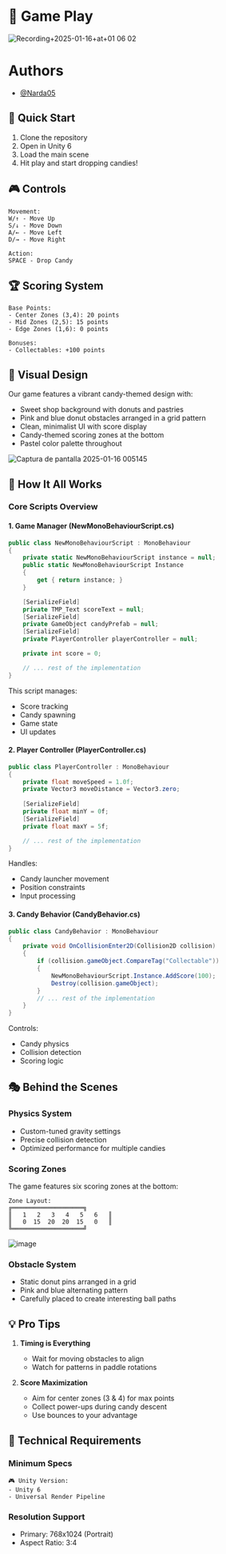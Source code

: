 # 🚀 Game Play
![Recording+2025-01-16+at+01 06 02](https://github.com/user-attachments/assets/55817635-f5cd-4b12-b312-9c380ee68d0a)


# Authors
- [@Narda05](https://github.com/Narda05)

## 🚀 Quick Start

1. Clone the repository
2. Open in Unity 6
3. Load the main scene
4. Hit play and start dropping candies!

## 🎮 Controls

```
Movement:
W/↑ - Move Up
S/↓ - Move Down
A/← - Move Left
D/→ - Move Right

Action:
SPACE - Drop Candy
```

## 🏆 Scoring System

```
Base Points:
- Center Zones (3,4): 20 points
- Mid Zones (2,5): 15 points
- Edge Zones (1,6): 0 points

Bonuses:
- Collectables: +100 points
```
## 🎨 Visual Design

Our game features a vibrant candy-themed design with:

- Sweet shop background with donuts and pastries
- Pink and blue donut obstacles arranged in a grid pattern
- Clean, minimalist UI with score display
- Candy-themed scoring zones at the bottom
- Pastel color palette throughout

![Captura de pantalla 2025-01-16 005145](https://github.com/user-attachments/assets/662f053e-6822-4a2a-82c3-90dbcebc926f)

## 🔧 How It All Works

### Core Scripts Overview

#### 1. Game Manager (NewMonoBehaviourScript.cs)
```csharp
public class NewMonoBehaviourScript : MonoBehaviour
{
    private static NewMonoBehaviourScript instance = null;  
    public static NewMonoBehaviourScript Instance
    {
        get { return instance; }
    }

    [SerializeField]
    private TMP_Text scoreText = null;
    [SerializeField]
    private GameObject candyPrefab = null;
    [SerializeField]
    private PlayerController playerController = null;

    private int score = 0;

    // ... rest of the implementation
}
```
This script manages:
- Score tracking
- Candy spawning
- Game state
- UI updates

#### 2. Player Controller (PlayerController.cs)
```csharp
public class PlayerController : MonoBehaviour
{
    private float moveSpeed = 1.0f;
    private Vector3 moveDistance = Vector3.zero;
    
    [SerializeField]
    private float minY = 0f;
    [SerializeField]
    private float maxY = 5f;

    // ... rest of the implementation
}
```
Handles:
- Candy launcher movement
- Position constraints
- Input processing

#### 3. Candy Behavior (CandyBehavior.cs)
```csharp
public class CandyBehavior : MonoBehaviour
{
    private void OnCollisionEnter2D(Collision2D collision)
    {
        if (collision.gameObject.CompareTag("Collectable"))
        {
            NewMonoBehaviourScript.Instance.AddScore(100);
            Destroy(collision.gameObject);
        }
        // ... rest of the implementation
    }
}
```
Controls:
- Candy physics
- Collision detection
- Scoring logic

## 🎭 Behind the Scenes

### Physics System
- Custom-tuned gravity settings
- Precise collision detection
- Optimized performance for multiple candies

### Scoring Zones
The game features six scoring zones at the bottom:
```
Zone Layout:
╔════════════════════╗
║   1   2   3   4   5   6   ║
║   0  15  20  20  15   0   ║
╚════════════════════╝
```
![image](https://github.com/user-attachments/assets/02f88842-82a7-4288-8fba-ed6cbdce3f5d)



### Obstacle System
- Static donut pins arranged in a grid
- Pink and blue alternating pattern
- Carefully placed to create interesting ball paths

## 💡 Pro Tips

1. **Timing is Everything**
   - Wait for moving obstacles to align
   - Watch for patterns in paddle rotations

2. **Score Maximization**
   - Aim for center zones (3 & 4) for max points
   - Collect power-ups during candy descent
   - Use bounces to your advantage



## 🔧 Technical Requirements

### Minimum Specs
```
🎮 Unity Version:
- Unity 6 
- Universal Render Pipeline
```




### Resolution Support
- Primary: 768x1024 (Portrait)
- Aspect Ratio: 3:4


